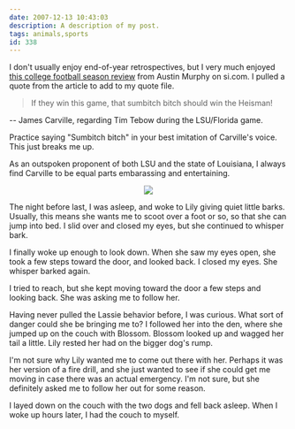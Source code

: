 ```yaml
---
date: 2007-12-13 10:43:03
description: A description of my post.
tags: animals,sports
id: 338
---
```


I don't usually enjoy end-of-year retrospectives, but I very much enjoyed <a href="http://sportsillustrated.cnn.com/2007/writers/austin_murphy/12/11/season.review/2.html" target="_blank">this college football season review</a> from Austin Murphy on si.com.  I pulled a quote from the article to add to my quote file.

<blockquote>If they win this game, that sumbitch bitch should win the Heisman!</blockquote>

-- James Carville, regarding Tim Tebow during the LSU/Florida game.

Practice saying "Sumbitch bitch" in your best imitation of Carville's voice.  This just breaks me up.

As an outspoken proponent of both LSU and the state of Louisiana, I always find Carville to be equal parts embarassing and entertaining.

<!--more-->

<center><img src="/img/greenline.gif"></center>

The night before last, I was asleep, and woke to Lily giving quiet little barks.  Usually, this means she wants me to scoot over a foot or so, so that she can jump into bed.  I slid over and closed my eyes, but she continued to whisper bark.

I finally woke up enough to look down.  When she saw my eyes open, she took a few steps toward the door, and looked back.  I closed my eyes.  She whisper barked again.

I tried to reach, but she kept moving toward the door a few steps and looking back.  She was asking me to follow her.

Having never pulled the Lassie behavior before, I was curious.  What sort of danger could she be bringing me to?  I followed her into the den, where she jumped up on the couch with Blossom.  Blossom looked up and wagged her tail a little.  Lily rested her had on the bigger dog's rump.

I'm not sure why Lily wanted me to come out there with her.  Perhaps it was her version of a fire drill, and she just wanted to see if she could get me moving in case there was an actual emergency.  I'm not sure, but she definitely asked me to follow her out for some reason.

I layed down on the couch with the two dogs and fell back asleep.  When I woke up hours later, I had the couch to myself.